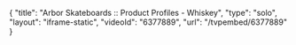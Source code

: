{
    "title": "Arbor Skateboards :: Product Profiles - Whiskey",
    "type": "solo",
    "layout": "iframe-static",
    "videoId": "6377889",
    "url": "\/tvpembed\/6377889"
}